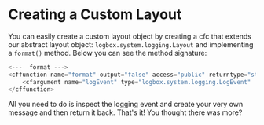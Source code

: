 # Creating a Custom Layout

You can easily create a custom layout object by creating a cfc that extends our abstract layout object: `logbox.system.logging.Layout` and implementing a `format()` method. Below you can see the method signature:

```javascript
<---  format --->
<cffunction name="format" output="false" access="public" returntype="string" hint="Format a logging event message into your own format">
    <cfargument name="logEvent" type="logbox.system.logging.LogEvent"   required="true"   hint="The logging event to use to create a message.">
</cffunction>
```

All you need to do is inspect the logging event and create your very own message and then return it back. That's it! You thought there was more?


